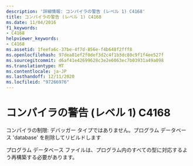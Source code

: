 ```yaml
---
description: '詳細情報: コンパイラの警告 (レベル 1) C4168'
title: コンパイラの警告 (レベル 1) C4168
ms.date: 11/04/2016
f1_keywords:
- C4168
helpviewer_keywords:
- C4168
ms.assetid: 1feefa6c-37be-4f7d-856e-f4b648f2fff8
ms.openlocfilehash: 97dea81ef2f0def3d2c4f1b3dc80c9f1f4ee527f
ms.sourcegitcommit: d6af41e42699628c3e2e6063ec7b03931a49a098
ms.translationtype: MT
ms.contentlocale: ja-JP
ms.lasthandoff: 12/11/2020
ms.locfileid: "97266976"
---
```

# <a name="compiler-warning-level-1-c4168"></a>コンパイラの警告 (レベル 1) C4168

コンパイラの制限: デバッガー タイプではありません。プログラム データベース 'database' を削除してリビルドします

プログラム データベース ファイルは、プログラム内のすべての型に対応するよう再構築する必要があります。
